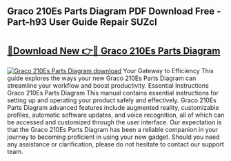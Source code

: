 ## Graco 210Es Parts Diagram PDF Download Free - Part-h93 User Guide Repair SUZcl

# <h2><a href="http://dfj5cm1.blite.top/?on=Graco+210Es+Parts+Diagram">🔗Download New 👉🔴 Graco 210Es Parts Diagram</a></h2>

[![Graco 210Es Parts Diagram download](https://i.imgur.com/lujVjoI.png)](http://dfj5cm1.blite.top/?on=Graco+210Es+Parts+Diagram)
Your Gateway to Efficiency This guide explores the ways your new Graco 210Es Parts Diagram can streamline your workflow and boost productivity. Essential Instructions Graco 210Es Parts Diagram This manual contains essential instructions for setting up and operating your product safely and effectively. Graco 210Es Parts Diagram advanced features include augmented reality, customizable profiles, automatic software updates, and voice recognition, all of which can be accessed and customized through the user interface. Our expectation is that the Graco 210Es Parts Diagram has been a reliable companion in your journey to becoming proficient in using your new gadget. Should you need any assistance or clarification, please do not hesitate to contact our support team.

